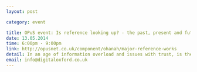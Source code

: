 ```yaml
---
layout: post

category: event

title: OPuS event: Is reference looking up? - the past, present and future of major reference works
date: 13.05.2014
time: 6:00pm - 9:00pm
link: http://opusnet.co.uk/component/ohanah/major-reference-works 
detail: In an age of information overload and issues with trust, is there an increasing need for persistent, edited, authoritative content, or is it simpler just to take pot luck on the web? Speakers - Bryan Davies, Elsevier; David Atwooll, Atwooll Associates; Ian Grant, Encyclopaedia Britannica. 
email: info@digitaloxford.co.uk
---
```

